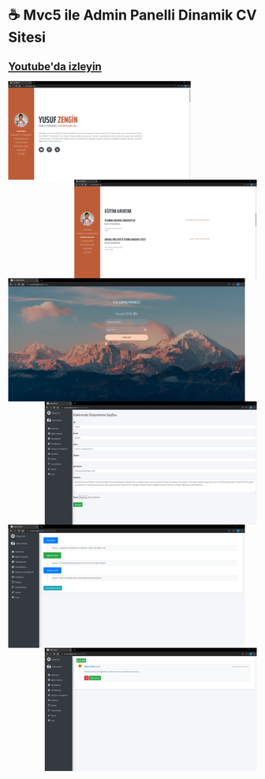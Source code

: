 # 
# ☕ Mvc5 ile Admin Panelli Dinamik CV Sitesi
## [Youtube'da izleyin](https://www.youtube.com/watch?v=-DmfZhF3eVM&t=1s)



<img height="200" width="370" src="mvc1.PNG" align="left" />  <img height="200" width="370" src="mvc2.PNG" align="right"/>

<img height="250" width="480" src="mvc3.PNG" align="left" /> <img height="250" width="430" src="mvc4.PNG" align="right"/>

<img height="250" width="480" src="mvc5.PNG" align="left" /> <img height="250" width="430" src="mvc6.PNG" align="right"/>





